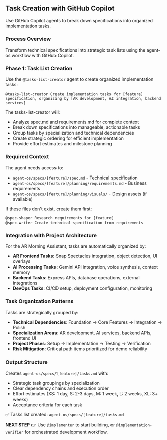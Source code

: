 ## Task Creation with GitHub Copilot

Use GitHub Copilot agents to break down specifications into organized implementation tasks.

### Process Overview

Transform technical specifications into strategic task lists using the agent-os workflow with GitHub Copilot.

### Phase 1: Task List Creation

Use the `@tasks-list-creator` agent to create organized implementation tasks:

```
@tasks-list-creator Create implementation tasks for [feature] specification, organizing by [AR development, AI integration, backend services]
```

The tasks-list-creator will:
- Analyze spec.md and requirements.md for complete context
- Break down specifications into manageable, actionable tasks
- Group tasks by specialization and technical dependencies
- Create strategic ordering for efficient implementation
- Provide effort estimates and milestone planning

### Required Context

The agent needs access to:
- `agent-os/specs/[feature]/spec.md` - Technical specification
- `agent-os/specs/[feature]/planning/requirements.md` - Business requirements
- `agent-os/specs/[feature]/planning/visuals/` - Design assets (if available)

If these files don't exist, create them first:
```
@spec-shaper Research requirements for [feature]
@spec-writer Create technical specification from requirements
```

### Integration with Project Architecture

For the AR Morning Assistant, tasks are automatically organized by:
- **AR Frontend Tasks**: Snap Spectacles integration, object detection, UI overlays
- **AI Processing Tasks**: Gemini API integration, voice synthesis, context memory
- **Backend Tasks**: Express APIs, database operations, external integrations
- **DevOps Tasks**: CI/CD setup, deployment configuration, monitoring

### Task Organization Patterns

Tasks are strategically grouped by:
- **Technical Dependencies**: Foundation → Core Features → Integration → Polish
- **Specialization Areas**: AR development, AI services, backend APIs, frontend UI
- **Project Phases**: Setup → Implementation → Testing → Verification
- **Risk Mitigation**: Critical path items prioritized for demo reliability

### Output Structure

Creates `agent-os/specs/[feature]/tasks.md` with:
- Strategic task groupings by specialization
- Clear dependency chains and execution order
- Effort estimates (XS: 1 day, S: 2-3 days, M: 1 week, L: 2 weeks, XL: 3+ weeks)
- Acceptance criteria for each task

✅ Tasks list created: `agent-os/specs/[feature]/tasks.md`

**NEXT STEP** 👉 Use `@implementer` to start building, or `@implementation-verifier` for orchestrated development workflow.
